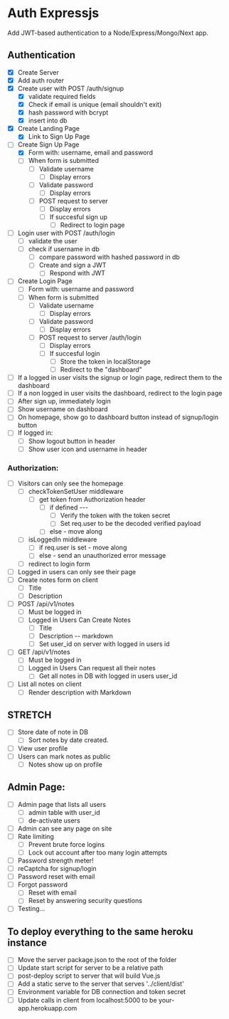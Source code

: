 # Auth Expressjs

Add JWT-based authentication to a Node/Express/Mongo/Next app.

## Authentication

- [x] Create Server
- [x] Add auth router
- [x] Create user with POST /auth/signup
  - [x] validate required fields
  - [x] Check if email is unique (email shouldn't exit)
  - [x] hash password with bcrypt
  - [x] insert into db
- [x] Create Landing Page
  - [x] Link to Sign Up Page
- [ ] Create Sign Up Page
  - [x] Form with: username, email and password
  - [ ] When form is submitted
    - [ ] Validate username
      - [ ] Display errors
    - [ ] Validate password
      - [ ] Display errors
    - [ ] POST request to server
      - [ ] Display errors
      - [ ] If succesful sign up
        - [ ] Redirect to login page
- [ ] Login user with POST /auth/login
  - [ ] validate the user
  - [ ] check if username in db
    - [ ] compare password with hashed password in db
    - [ ] Create and sign a JWT
      - [ ] Respond with JWT
- [ ] Create Login Page
  - [ ] Form with: username and password
  - [ ] When form is submitted
    - [ ] Validate username
      - [ ] Display errors
    - [ ] Validate password
      - [ ] Display errors
    - [ ] POST request to server /auth/login
      - [ ] Display errors
      - [ ] If succesful login
        - [ ] Store the token in localStorage
        - [ ] Redirect to the "dashboard"
- [ ] If a logged in user visits the signup or login page, redirect them to the dashboard
- [ ] If a non logged in user visits the dashboard, redirect to the login page
- [ ] After sign up, immediately login
- [ ] Show username on dashboard
- [ ] On homepage, show go to dashboard button instead of signup/login button
- [ ] If logged in:
  - [ ] Show logout button in header
  - [ ] Show user icon and username in header

### Authorization:

- [ ] Visitors can only see the homepage
  - [ ] checkTokenSetUser middleware
    - [ ] get token from Authorization header
      - [ ] if defined ---
        - [ ] Verify the token with the token secret
        - [ ] Set req.user to be the decoded verified payload
      - [ ] else - move along
  - [ ] isLoggedIn middleware
    - [ ] if req.user is set - move along
    - [ ] else - send an unauthorized error message
  - [ ] redirect to login form
- [ ] Logged in users can only see their page
- [ ] Create notes form on client
  - [ ] Title
  - [ ] Description
- [ ] POST /api/v1/notes
  - [ ] Must be logged in
  - [ ] Logged in Users Can Create Notes
    - [ ] Title
    - [ ] Description -- markdown
    - [ ] Set user_id on server with logged in users id
- [ ] GET /api/v1/notes
  - [ ] Must be logged in
  - [ ] Logged in Users Can request all their notes
    - [ ] Get all notes in DB with logged in users user_id
- [ ] List all notes on client
  - [ ] Render description with Markdown

## STRETCH

- [ ] Store date of note in DB
  - [ ] Sort notes by date created.
- [ ] View user profile
- [ ] Users can mark notes as public
  - [ ] Notes show up on profile

## Admin Page:

- [ ] Admin page that lists all users
  - [ ] admin table with user_id
  - [ ] de-activate users
- [ ] Admin can see any page on site
- [ ] Rate limiting
  - [ ] Prevent brute force logins
  - [ ] Lock out account after too many login attempts
- [ ] Password strength meter!
- [ ] reCaptcha for signup/login
- [ ] Password reset with email
- [ ] Forgot password
  - [ ] Reset with email
  - [ ] Reset by answering security questions
- [ ] Testing...

## To deploy everything to the same heroku instance

- [ ] Move the server package.json to the root of the folder
- [ ] Update start script for server to be a relative path
- [ ] post-deploy script to server that will build Vue.js
- [ ] Add a static serve to the server that serves '../client/dist'
- [ ] Environment variable for DB connection and token secret
- [ ] Update calls in client from localhost:5000 to be your-app.herokuapp.com
